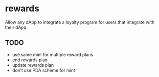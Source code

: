 # rewards

Allow any dApp to integrate a loyalty program for users that integrate with their dApp

## TODO

- use same mint for multiple reward plans
- end rewards plan
- update rewards plan
- don't use PDA scheme for mint